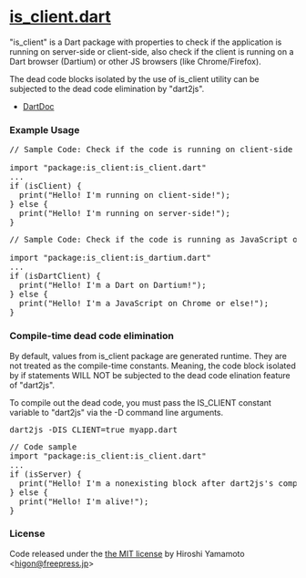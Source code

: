 # [is_client.dart](http://github.com/hyamamoto/is_client.dart)

"is_client" is a Dart package with properties to check if 
the application is running on server-side or client-side, 
also check if the client is running on a Dart browser 
(Dartium) or other JS browsers (like Chrome/Firefox).

The dead code blocks isolated by the use of is_client utility
can be subjected to the dead code elimination by "dart2js".

* [DartDoc](http://htmlpreview.github.com/?http://github.com/hyamamoto/is_client.dar://github.com/hyamamoto/is_client.dart/blob/master/doc/index.html)

### Example Usage

<pre>
// Sample Code: Check if the code is running on client-side or server-side.

import "package:is_client:is_client.dart"
...
if (isClient) {
  print("Hello! I'm running on client-side!");
} else {
  print("Hello! I'm running on server-side!");
}
</pre>

<pre>
// Sample Code: Check if the code is running as JavaScript or not.

import "package:is_client:is_dartium.dart"
...
if (isDartClient) {
  print("Hello! I'm a Dart on Dartium!");
} else {
  print("Hello! I'm a JavaScript on Chrome or else!");
}
</pre>


### Compile-time dead code elimination

By default, values from is_client package are generated
runtime. They are not treated as the compile-time constants.
Meaning, the code block isolated by if statements WILL NOT be
subjected to the dead code elination feature of "dart2js".

To compile out the dead code, you must pass the IS_CLIENT
constant variable to "dart2js" via the -D command line
arguments.

<pre>
dart2js -DIS_CLIENT=true myapp.dart
</pre>

<pre>
// Code sample
import "package:is_client:is_client.dart"
...
if (isServer) {
  print("Hello! I'm a nonexisting block after dart2js's compilation!");
} else {
  print("Hello! I'm alive!");
}
</pre>

### License

Code released under the [the MIT license](LICENSE) by Hiroshi Yamamoto \<higon@freepress.jp\>
